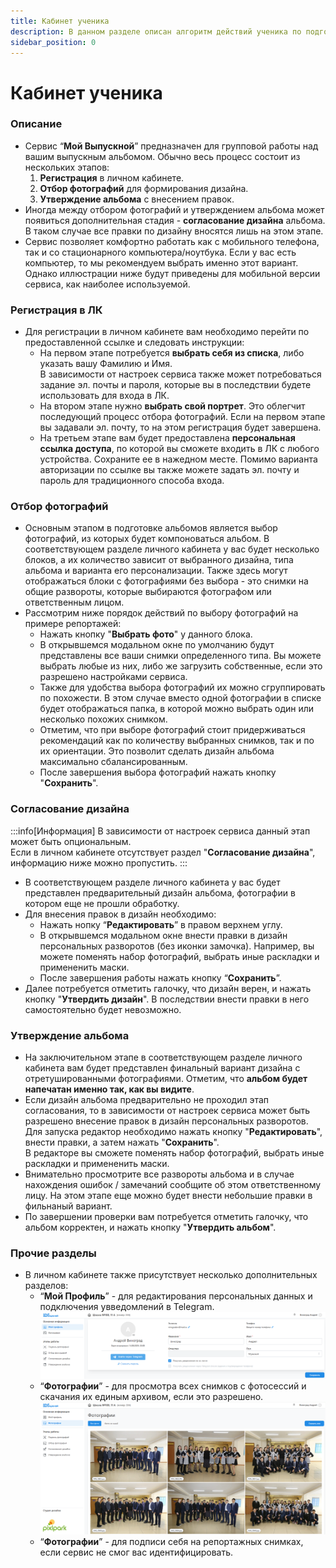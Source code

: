 ```yaml
---
title: Кабинет ученика
description: В данном разделе описан алгоритм действий ученика по подготовке альбома
sidebar_position: 0
---
```


# Кабинет ученика
### Описание
* Сервис “__Мой Выпускной__” предназначен для групповой работы над вашим выпускным альбомом. Обычно весь процесс состоит из нескольких этапов:
    1. __Регистрация__ в личном кабинете.
    2. __Отбор фотографий__ для формирования дизайна.
    3. __Утверждение альбома__ с внесением правок.
* Иногда между отбором фотографий и утверждением альбома может появиться дополнительная стадия - __согласование дизайна__ альбома. В таком случае все правки по дизайну вносятся лишь на этом этапе.
* Сервис позволяет комфортно работать как с мобильного телефона, так и со стационарного компьютера/ноутбука. Если у вас есть компьютер, то мы рекомендуем выбрать именно этот вариант. Однако иллюстрации ниже будут приведены для мобильной версии сервиса, как наиболее используемой.

### Регистрация в ЛК
* Для регистрации в личном кабинете вам необходимо  перейти по предоставленной ссылке и следовать инструкции:
    + На первом этапе потребуется __выбрать себя из списка__, либо указать вашу Фамилию и Имя. <br/>
    В зависимости от настроек сервиса также может потребоваться задание эл. почты и пароля, которые вы в последствии будете использовать для входа в ЛК.
    + На втором этапе нужно __выбрать свой портрет__. Это облегчит последующий процесс отбора фотографий. Если на первом этапе вы задавали эл. почту, то на этом регистрация будет завершена.
    + На третьем этапе вам будет предоставлена __персональная ссылка доступа__, по которой вы сможете входить в ЛК с любого устройства. Сохраните ее в нажедном месте. Помимо варианта авторизации по ссылке вы также можете задать эл. почту и пароль для традиционного способа входа.
    
### Отбор фотографий
 * Основным этапом в подготовке альбомов является выбор фотографий, из которых будет компоноваться альбом. В соответствующем разделе личного кабинета у вас будет несколько блоков, а их количество зависит от выбранного дизайна, типа альбома и варианта его персонализации. Также здесь могут отображаться блоки с фотографиями без выбора - это снимки на общие развороты, которые выбираются фотографом или ответственным лицом.
* Рассмотрим ниже порядок действий по выбору фотографий на примере репортажей:
    + Нажать кнопку "__Выбрать фото__" у данного блока.
    + В открывшемся модальном окне по умолчанию будут представлены все ваши снимки определенного типа. Вы можете выбрать любые из них, либо же загрузить собственные, если это разрешено настройками сервиса.
    + Также для удобства выбора фотографий их можно сгруппировать по похожести. В этом случае вместо одной фотографии в списке будет отображаться папка, в которой можно выбрать один или несколько похожих снимком.
    + Отметим, что при выборе фотографий стоит придерживаться рекомендаций как по количеству выбранных снимков, так и по их ориентации. Это позволит сделать дизайн альбома максимально сбалансированным.
    + После завершения выбора фотографий нажать кнопку "__Сохранить__".


### Согласование дизайна
:::info[Информация]
В зависимости от настроек сервиса данный этап может быть опциональным.<br/> Если в личном кабинете отсутствует раздел "__Согласование дизайна__", информацию ниже можно пропустить.
:::
* В соответствующем разделе личного кабинета у вас будет представлен предварительный дизайн альбома, фотографии в котором еще не прошли обработку. 
* Для внесения правок в дизайн необходимо:
    + Нажать нопку “__Редактировать__” в правом верхнем углу.
    +  В открывшемся модальном окне внести правки в дизайн персональных разворотов (без иконки замочка). Например, вы можете поменять набор фотографий, выбрать иные раскладки и примененить маски. 
    + После завершения работы нажать кнопку “__Сохранить__”.
* Далее потребуется отметить галочку, что дизайн верен, и нажать кнопку "__Утвердить дизайн__". В последствии внести правки в него самостоятельно будет невозможно. 

### Утверждение альбома
* На заключительном этапе в соответствующем разделе личного кабинета вам будет представлен финальный вариант дизайна с отретушированными фотографиями. Отметим, что __альбом будет напечатан именно так, как вы видите__.
* Если дизайн альбома предварительно не проходил этап согласования, то в зависимости от настроек сервиса может быть разрешено внесение правок в дизайн персональных разворотов. Для запуска редактор необходимо нажать кнопку "__Редактировать__", внести правки, а затем нажать "__Сохранить__".<br/>
В редакторе вы сможете поменять набор фотографий, выбрать иные раскладки и примененить маски.
* Внимательно просмотрите все развороты альбома и в случае нахождения ошибок / замечаний сообщите об этом ответственному лицу. На этом этапе еще можно будет внести небольшие правки в фильнаный вариант.
* По завершении проверки вам потребуется отметить галочку, что альбом корректен, и нажать кнопку "__Утвердить альбом__".

### Прочие разделы
* В личном кабинете также присутствует несколько дополнительных разделов:
    + “__Мой Профиль__” - для редактирования персональных данных и подключения увведомлений в Telegram.
    ![](../_media/general/lk-main-settings.png)
    + “__Фотографии__” - для просмотра всех снимков с фотосессий и скачания их единым архивом, если это разрешено.
    ![](../_media/general/lk-all-photos.png)
    + “__Фотографии__” - для подписи себя на репортажных снимках, если сервис не смог вас идентифицировать.